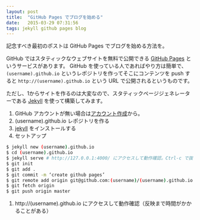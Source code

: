 ```yaml
---
layout: post
title:  "GitHub Pages でブログを始める"
date:   2015-03-29 07:31:56
tags: jekyll github pages blog
---
```


記念すべき最初のポストは GitHub Pages でブログを始める方法を。

GitHub ではスタティックなウェブサイトを無料で公開できる [GitHub Pages](https://pages.github.com/) というサービスがあります。
GitHub を使っている人であればやり方は簡単で、`(username).github.io` というレポジトリを作ってそこにコンテンツを push すると `http://(username).github.io` という URL で公開されるというものです。

ただし、1からサイトを作るのは大変なので、スタティックページジェネレーターである [Jekyll](http://jekyllrb.com/) を使って構築してみます。

1. GitHub アカウントが無い場合は[アカウント作成](https://github.com/)から。
1. (username).github.io レポジトリを作る
1. [jekyll](http://jekyllrb.com/) をインストールする
1. セットアップ
```sh
$ jekyll new (username).github.io  
$ cd (username).github.io  
$ jekyll serve # http://127.0.0.1:4000/ にアクセスして動作確認。Ctrl-c で抜ける。  
$ git init  
$ git add .  
$ git commit -m ‘create github pages’  
$ git remote add origin git@github.com:(username)/(username).github.io.git  
$ git fetch origin  
$ git push origin master  
```
1. http://(username).github.io にアクセスして動作確認（反映まで時間がかかることがある）

